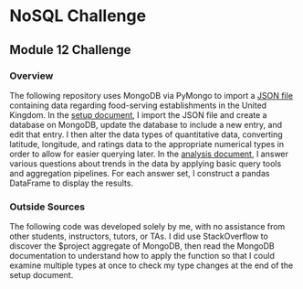 # NoSQL Challenge
## Module 12 Challenge

### Overview
The following repository uses MongoDB via PyMongo to import a [JSON file](Resources/establishments.json) containing data regarding food-serving establishments in the United Kingdom. In the [setup document](NoSQL_setup.ipynb), I import the JSON file and create a database on MongoDB, update the database to include a new entry, and edit that entry. I then alter the data types of quantitative data, converting latitude, longitude, and ratings data to the appropriate numerical types in order to allow for easier querying later. In the [analysis document](NoSQL_analysis.ipynb), I answer various questions about trends in the data by applying basic query tools and aggregation pipelines. For each answer set, I construct a pandas DataFrame to display the results. 

### Outside Sources
The following code was developed solely by me, with no assistance from other students, instructors, tutors, or TAs. I did use StackOverflow to discover the $project aggregate of MongoDB, then read the MongoDB documentation to understand how to apply the function so that I could examine multiple types at once to check my type changes at the end of the setup document. 
